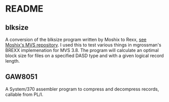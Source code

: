 # README

## blksize
A conversion of the blksize program written by Moshix to Rexx, [see Moshix's MVS repository](https://github.com/moshix/mvs).
I used this to test various things in mgrossman's BREXX implemenation for MVS 3.8.
The program will calculate an optimal block size for files on a specified DASD type and with a given logical record length.

## GAW8051
A System/370 assembler program to compress and decompress records, callable from PL/I.
